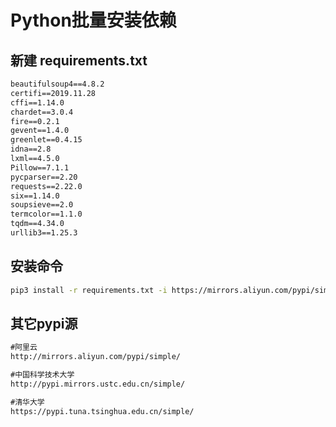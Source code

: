 # Python批量安装依赖


<!--more-->

## 新建 requirements.txt

```txt
beautifulsoup4==4.8.2
certifi==2019.11.28
cffi==1.14.0
chardet==3.0.4
fire==0.2.1
gevent==1.4.0
greenlet==0.4.15
idna==2.8
lxml==4.5.0
Pillow==7.1.1
pycparser==2.20
requests==2.22.0
six==1.14.0
soupsieve==2.0
termcolor==1.1.0
tqdm==4.34.0
urllib3==1.25.3
```

## 安装命令

```bash
pip3 install -r requirements.txt -i https://mirrors.aliyun.com/pypi/simple/
```

## 其它pypi源

```txt
#阿里云
http://mirrors.aliyun.com/pypi/simple/

#中国科学技术大学
http://pypi.mirrors.ustc.edu.cn/simple/

#清华大学
https://pypi.tuna.tsinghua.edu.cn/simple/
```


